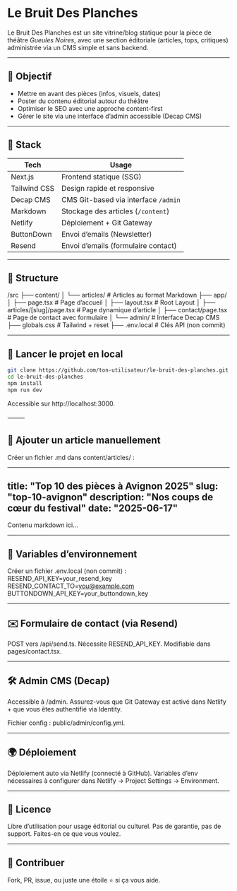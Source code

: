 # Le Bruit Des Planches

Le Bruit Des Planches est un site vitrine/blog statique pour la pièce de théâtre _Gueules Noires_, avec une section éditoriale (articles, tops, critiques) administrée via un CMS simple et sans backend.

---

## 🎯 Objectif

- Mettre en avant des pièces (infos, visuels, dates)
- Poster du contenu éditorial autour du théâtre
- Optimiser le SEO avec une approche content-first
- Gérer le site via une interface d’admin accessible (Decap CMS)

---

## 🧰 Stack

| Tech         | Usage                             |
|--------------|------------------------------------|
| Next.js      | Frontend statique (SSG)            |
| Tailwind CSS | Design rapide et responsive        |
| Decap CMS    | CMS Git-based via interface `/admin` |
| Markdown     | Stockage des articles (`/content`) |
| Netlify      | Déploiement + Git Gateway          |
| ButtonDown   | Envoi d’emails (Newsletter) |
| Resend       | Envoi d’emails (formulaire contact) |

---

## 📂 Structure
/src
├── content/
│   └── articles/         # Articles au format Markdown
├── app/
│   ├── page.tsx         # Page d’accueil
│   ├── layout.tsx         # Root Layout
│   ├── articles/[slug]/page.tsx # Page dynamique d’article
│   ├── contact/page.tsx       # Page de contact avec formulaire
│   └── admin/            # Interface Decap CMS
├── globals.css           # Tailwind + reset
├── .env.local            # Clés API (non commit)

---

## 🚀 Lancer le projet en local

```bash
git clone https://github.com/ton-utilisateur/le-bruit-des-planches.git
cd le-bruit-des-planches
npm install
npm run dev
```
Accessible sur http://localhost:3000.

⸻

## 🧪 Ajouter un article manuellement

Créer un fichier .md dans content/articles/ :

---
title: "Top 10 des pièces à Avignon 2025"
slug: "top-10-avignon"
description: "Nos coups de cœur du festival"
date: "2025-06-17"
---

Contenu markdown ici...

---

## 🔐 Variables d’environnement

Créer un fichier .env.local (non commit) :
RESEND_API_KEY=your_resend_key
RESEND_CONTACT_TO=you@example.com
BUTTONDOWN_API_KEY=your_buttondown_key

---

## ✉️ Formulaire de contact (via Resend)

POST vers /api/send.ts. Nécessite RESEND_API_KEY.
Modifiable dans pages/contact.tsx.

---

## 🛠 Admin CMS (Decap)

Accessible à /admin.
Assurez-vous que Git Gateway est activé dans Netlify + que vous êtes authentifié via Identity.

Fichier config : public/admin/config.yml.

---

## 🌍 Déploiement

Déploiement auto via Netlify (connecté à GitHub).
Variables d’env nécessaires à configurer dans Netlify → Project Settings → Environment.

---

## 📝 Licence

Libre d’utilisation pour usage éditorial ou culturel.
Pas de garantie, pas de support. Faites-en ce que vous voulez.

---

## 🤝 Contribuer

Fork, PR, issue, ou juste une étoile ⭐ si ça vous aide.